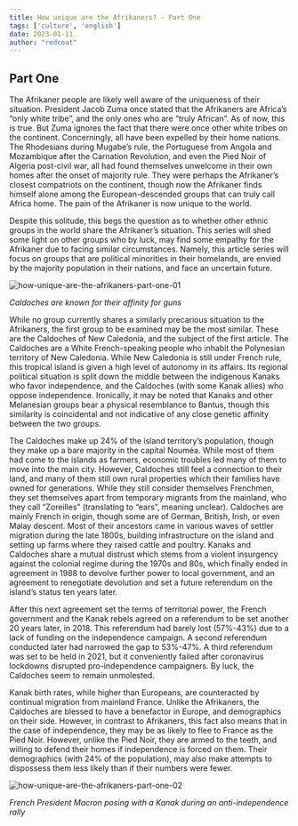 ```yaml
---
title: How unique are the Afrikaners? - Part One
tags: ['culture', 'english']
date: 2023-01-11
author: "redcoat"
---
```


## Part One

The Afrikaner people are likely well aware of the uniqueness of their situation. President Jacob Zuma once stated that the Afrikaners are Africa’s “only white tribe”,
and the only ones who are “truly African”. As of now, this is true. But Zuma ignores the fact that there were once other white tribes on the continent. Concerningly, 
all have been expelled by their home nations. The Rhodesians during Mugabe’s rule, the Portuguese from Angola and Mozambique after the Carnation Revolution, and even 
the Pied Noir of Algeria post-civil war, all had found themselves unwelcome in their own homes after the onset of majority rule. They were perhaps the Afrikaner’s 
closest compatriots on the continent, though now the Afrikaner finds himself alone among the European-descended groups that can truly call Africa home. The pain of the
Afrikaner is now unique to the world.

Despite this solitude, this begs the question as to whether other ethnic groups in the world share the Afrikaner’s situation. This series will shed some light on other
groups who by luck, may find some empathy for the Afrikaner due to facing similar circumstances. Namely, this article series will focus on groups that are political minorities in their homelands, are envied by the majority population in their nations, and face an uncertain future. 

![how-unique-are-the-afrikaners-part-one-01](/pix/how-unique-are-the-afrikaners-part-one-01.webp)

*Caldoches are known for their affinity for guns*

While no group currently shares a similarly precarious situation to the Afrikaners, the first group to be examined may be the most similar. These are the Caldoches of 
New Caledonia, and the subject of the first article. The Caldoches are a White French-speaking people who inhabit the Polynesian territory of New Caledonia. While New 
Caledonia is still under French rule, this tropical island is given a high level of autonomy in its affairs. Its regional political situation is split down the middle 
between the indigenous Kanaks who favor independence, and the Caldoches (with some Kanak allies) who oppose independence. Ironically, it may be noted that Kanaks and 
other Melanesian groups bear a physical resemblance to Bantus, though this similarity is coincidental and not indicative of any close genetic affinity between the two
groups.

The Caldoches make up 24% of the island territory’s population, though they make up a bare majority in the capital Nouméa. While most of them had come to the islands
as farmers, economic troubles led many of them to move into the main city. However, Caldoches still feel a connection to their land, and many of them still own rural 
properties which their families have owned for generations. While they still consider themselves Frenchmen, they set themselves apart from temporary migrants from the
mainland, who they call “Zoreilles” (translating to “ears”, meaning unclear). Caldoches are mainly French in origin, though some are of German, British, Irish, or even 
Malay descent. Most of their ancestors came in various waves of settler migration during the late 1800s, building infrastructure on the island and setting up farms 
where they raised cattle and poultry.  Kanaks and Caldoches share a mutual distrust which stems from a violent insurgency against the colonial regime during the 1970s
and 80s, which finally ended in agreement in 1988 to devolve further power to local government, and an agreement to renegotiate devolution and set a future referendum 
on the island’s status ten years later.

After this next agreement set the terms of territorial power, the French government and the Kanak rebels agreed on a referendum to be set another 20 years later, in 
2018. This referendum had barely lost (57%-43%) due to a lack of funding on the independence campaign. A second referendum conducted later had narrowed the gap to 
53%-47%. A third referendum was set to be held in 2021, but it conveniently failed after coronavirus lockdowns disrupted pro-independence campaigners. By luck, the 
Caldoches seem to remain unmolested. 

Kanak birth rates, while higher than Europeans, are counteracted by continual migration from mainland France. Unlike the Afrikaners, the Caldoches are blessed to have
a benefactor in Europe, and demographics on their side. However, in contrast to Afrikaners, this fact also means that in the case of independence, they may be as 
likely to flee to France as the Pied Noir. However, unlike the Pied Noir, they are armed to the teeth, and willing to defend their homes if independence is forced on them. Their demographics (with 24% of the population), may also make attempts to dispossess them less likely than if their numbers were fewer.

![how-unique-are-the-afrikaners-part-one-02](/pix/how-unique-are-the-afrikaners-part-one-02.webp)

*French President Macron posing with a Kanak during an anti-independence rally*

